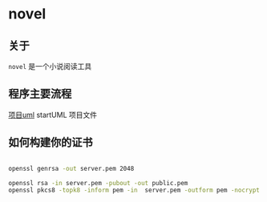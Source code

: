 # novel 



## 关于

`novel` 是一个小说阅读工具

## 程序主要流程


[项目uml](doc/项目uml.mdj) startUML 项目文件

## 如何构建你的证书

```bash

openssl genrsa -out server.pem 2048

openssl rsa -in server.pem -pubout -out public.pem
openssl pkcs8 -topk8 -inform pem -in  server.pem -outform pem -nocrypt -out private.pem
```
